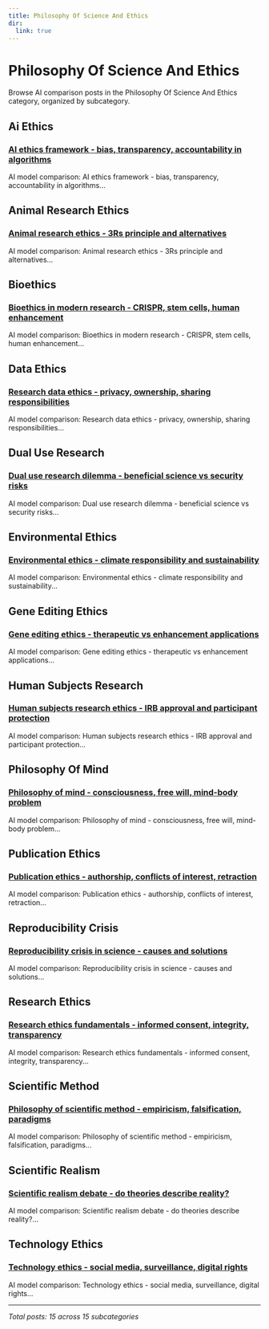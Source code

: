 ```yaml
---
title: Philosophy Of Science And Ethics
dir:
  link: true
---
```


# Philosophy Of Science And Ethics

Browse AI comparison posts in the Philosophy Of Science And Ethics category, organized by subcategory.

## Ai Ethics

### [AI ethics framework - bias, transparency, accountability in algorithms](ai-ethics/gemini-vs-grok-vs-mistral-ai-ethics-2656.md)

AI model comparison: AI ethics framework - bias, transparency, accountability in algorithms...

## Animal Research Ethics

### [Animal research ethics - 3Rs principle and alternatives](animal-research-ethics/deepseek-vs-gemini-vs-mistral-animal-research-ethics-5510.md)

AI model comparison: Animal research ethics - 3Rs principle and alternatives...

## Bioethics

### [Bioethics in modern research - CRISPR, stem cells, human enhancement](bioethics/chatgpt-vs-deepseek-vs-gemini-bioethics-7139.md)

AI model comparison: Bioethics in modern research - CRISPR, stem cells, human enhancement...

## Data Ethics

### [Research data ethics - privacy, ownership, sharing responsibilities](data-ethics/chatgpt-vs-gemini-vs-mistral-data-ethics-8269.md)

AI model comparison: Research data ethics - privacy, ownership, sharing responsibilities...

## Dual Use Research

### [Dual use research dilemma - beneficial science vs security risks](dual-use-research/chatgpt-vs-gemini-vs-mistral-dual-use-research-4768.md)

AI model comparison: Dual use research dilemma - beneficial science vs security risks...

## Environmental Ethics

### [Environmental ethics - climate responsibility and sustainability](environmental-ethics/chatgpt-vs-claude-vs-mistral-environmental-ethics-7542.md)

AI model comparison: Environmental ethics - climate responsibility and sustainability...

## Gene Editing Ethics

### [Gene editing ethics - therapeutic vs enhancement applications](gene-editing-ethics/deepseek-vs-grok-vs-mistral-gene-editing-ethics-5430.md)

AI model comparison: Gene editing ethics - therapeutic vs enhancement applications...

## Human Subjects Research

### [Human subjects research ethics - IRB approval and participant protection](human-subjects-research/chatgpt-vs-claude-vs-deepseek-human-subjects-research-3647.md)

AI model comparison: Human subjects research ethics - IRB approval and participant protection...

## Philosophy Of Mind

### [Philosophy of mind - consciousness, free will, mind-body problem](philosophy-of-mind/chatgpt-vs-deepseek-vs-gemini-philosophy-of-mind-6018.md)

AI model comparison: Philosophy of mind - consciousness, free will, mind-body problem...

## Publication Ethics

### [Publication ethics - authorship, conflicts of interest, retraction](publication-ethics/chatgpt-vs-deepseek-vs-gemini-publication-ethics-5061.md)

AI model comparison: Publication ethics - authorship, conflicts of interest, retraction...

## Reproducibility Crisis

### [Reproducibility crisis in science - causes and solutions](reproducibility-crisis/deepseek-vs-gemini-vs-mistral-reproducibility-crisis-1469.md)

AI model comparison: Reproducibility crisis in science - causes and solutions...

## Research Ethics

### [Research ethics fundamentals - informed consent, integrity, transparency](research-ethics/chatgpt-vs-deepseek-vs-mistral-research-ethics-6522.md)

AI model comparison: Research ethics fundamentals - informed consent, integrity, transparency...

## Scientific Method

### [Philosophy of scientific method - empiricism, falsification, paradigms](scientific-method/claude-vs-gemini-vs-mistral-scientific-method-1503.md)

AI model comparison: Philosophy of scientific method - empiricism, falsification, paradigms...

## Scientific Realism

### [Scientific realism debate - do theories describe reality?](scientific-realism/deepseek-vs-gemini-vs-mistral-scientific-realism-6743.md)

AI model comparison: Scientific realism debate - do theories describe reality?...

## Technology Ethics

### [Technology ethics - social media, surveillance, digital rights](technology-ethics/claude-vs-gemini-vs-grok-technology-ethics-1648.md)

AI model comparison: Technology ethics - social media, surveillance, digital rights...

---

*Total posts: 15 across 15 subcategories*
